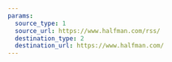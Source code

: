 ```yaml
---
params:
  source_type: 1
  source_url: https://www.halfman.com/rss/
  destination_type: 2
  destination_url: https://www.halfman.com/
---
```

